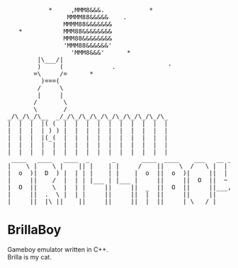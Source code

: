 <pre>
           *     ,MMM8&&&.            *
                MMMM88&&&&&    .
               MMMM88&&&&&&&
   *           MMM88&&&&&&&&
               MMM88&&&&&&&&
               'MMM88&&&&&&'
                 'MMM8&&&'      *
        |\___/|
        )     (             .              '
       =\     /=      *
         )===(
        /     \
        |     |
       /       \
       \       /
_/\_/\_/\__  _/_/\_/\_/\_/\_/\_/\_/\_/\_/\_
|  |  |  |( (  |  |  |  |  |  |  |  |  |  |
|  |  |  | ) ) |  |  |  |  |  |  |  |  |  |
|  |  |  |(_(  |  |  |  |  |  |  |  |  |  |
|  |  |  |  |  |  |  |  |  |  |  |  |  |  |
|  |  |  |  |  |  |  |  |  |  |  |  |  |  |
 ____   ____   ____  _      _       ____  ____    ___   __ __
|    \ |    \ |    || |    | |     /    ||    \  /   \ |  |  |
|  o  )|  D  ) |  | | |    | |    |  o  ||  o  )|     ||  |  |
|     ||    /  |  | | |___ | |___ |     ||     ||  O  ||  ~  |
|  O  ||    \  |  | |     ||     ||  _  ||  O  ||     ||___, |
|     ||  .  \ |  | |     ||     ||  |  ||     ||     ||     |
|_____||__|\_||____||_____||_____||__|__||_____| \___/ |____/
</pre>

# BrillaBoy
Gameboy emulator written in C++.\
Brilla is my cat.